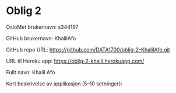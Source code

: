 Oblig 2
=======
OsloMet brukernavn: s344197

GitHub brukernavn: KhalilAfo

GitHub repo URL: https://github.com/DATA1700/oblig-2-KhalilAfo.git

URL til Heroku app: https://oblig-2-khalil.herokuapp.com/

Fullt navn: Khalil Afo

Kort beskrivelse av applikasjon (5–10 setninger):

